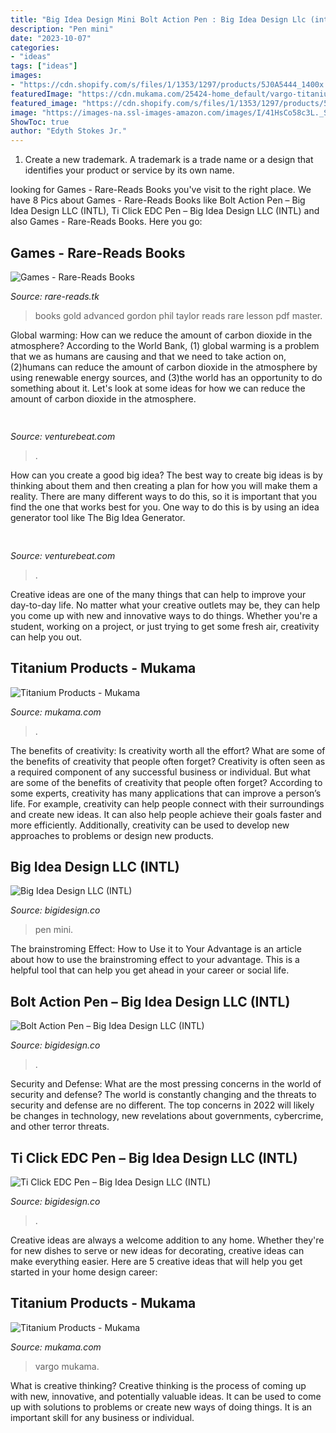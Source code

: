 ```yaml
---
title: "Big Idea Design Mini Bolt Action Pen : Big Idea Design Llc (intl)"
description: "Pen mini"
date: "2023-10-07"
categories:
- "ideas"
tags: ["ideas"]
images:
- "https://cdn.shopify.com/s/files/1/1353/1297/products/5J0A5444_1400x.jpg?v=1629745048"
featuredImage: "https://cdn.mukama.com/25424-home_default/vargo-titanium-whistle.jpg"
featured_image: "https://cdn.shopify.com/s/files/1/1353/1297/products/5J0A5444_1400x.jpg?v=1629745048"
image: "https://images-na.ssl-images-amazon.com/images/I/41HsCo58c3L._SX323_BO1,204,203,200_.jpg"
ShowToc: true
author: "Edyth Stokes Jr."
---
```



1. Create a new trademark. A trademark is a trade name or a design that identifies your product or service by its own name.

	

		
looking for Games - Rare-Reads Books you've visit to the right place. We have 8 Pics about Games - Rare-Reads Books like Bolt Action Pen – Big Idea Design LLC (INTL), Ti Click EDC Pen – Big Idea Design LLC (INTL) and also Games - Rare-Reads Books. Here you go:
		
    
## Games - Rare-Reads Books

<img loading=lazy src="https://images-na.ssl-images-amazon.com/images/I/41HsCo58c3L._SX323_BO1,204,203,200_.jpg" onerror="this.onerror=null;this.src='https://tse1.mm.bing.net/th?id=OIP.obA2UeTtZ7GdamOJpLDQ5QAAAA&amp;pid=15.1';" alt="Games - Rare-Reads Books">

_Source: rare-reads.tk_

>books gold advanced gordon phil taylor reads rare lesson pdf master. 

	

Global warming: How can we reduce the amount of carbon dioxide in the atmosphere?
According to the World Bank, (1) global warming is a problem that we as humans are causing and that we need to take action on, (2)humans can reduce the amount of carbon dioxide in the atmosphere by using renewable energy sources, and (3)the world has an opportunity to do something about it. Let's look at some ideas for how we can reduce the amount of carbon dioxide in the atmosphere.

    
## 

<img loading=lazy src="https://venturebeat.com/wp-content/uploads/2019/10/microsoft-surface-event-surface-pro-x-4.jpg?w=800" onerror="this.onerror=null;this.src='https://tse4.mm.bing.net/th?id=OIP.FlC15jujXz0GCk1J3h4yKgHaDf&amp;pid=15.1';" alt="">

_Source: venturebeat.com_

>. 

	

How can you create a good big idea?
The best way to create big ideas is by thinking about them and then creating a plan for how you will make them a reality. There are many different ways to do this, so it is important that you find the one that works best for you. One way to do this is by using an idea generator tool like The Big Idea Generator.

    
## 

<img loading=lazy src="https://venturebeat.com/wp-content/uploads/2019/09/skydio2lifestyle-2.jpg?w=800" onerror="this.onerror=null;this.src='https://tse3.mm.bing.net/th?id=OIP.QAKG7ypoNJ78sDpueoEMeAHaE8&amp;pid=15.1';" alt="">

_Source: venturebeat.com_

>. 

	

Creative ideas are one of the many things that can help to improve your day-to-day life. No matter what your creative outlets may be, they can help you come up with new and innovative ways to do things. Whether you're a student, working on a project, or just trying to get some fresh air, creativity can help you out.

    
## Titanium Products - Mukama

<img loading=lazy src="https://cdn.mukama.com/27293-large_default/tec-accessories-ko-axis-rail-pen-titanium.jpg" onerror="this.onerror=null;this.src='https://tse1.mm.bing.net/th?id=OIP.qLSDO9tXqRDMuvMScdr5KgHaHa&amp;pid=15.1';" alt="Titanium Products - Mukama">

_Source: mukama.com_

>. 

	

The benefits of creativity: Is creativity worth all the effort? What are some of the benefits of creativity that people often forget?
Creativity is often seen as a required component of any successful business or individual. But what are some of the benefits of creativity that people often forget? According to some experts, creativity has many applications that can improve a person’s life. For example, creativity can help people connect with their surroundings and create new ideas. It can also help people achieve their goals faster and more efficiently. Additionally, creativity can be used to develop new approaches to problems or design new products.

    
## Big Idea Design LLC (INTL)

<img loading=lazy src="https://cdn.shopify.com/s/files/1/1353/1297/products/5J0A7027-3_2048x2048_b222a51c-f967-425c-972b-e82673d8fcbf_200x200.jpg?v=1583122897" onerror="this.onerror=null;this.src='https://tse4.mm.bing.net/th?id=OIP.KT7ybIpQKrSmtes0Nx1YlAAAAA&amp;pid=15.1';" alt="Big Idea Design LLC (INTL)">

_Source: bigidesign.co_

>pen mini. 

	

The brainstroming Effect: How to Use it to Your Advantage is an article about how to use the brainstroming effect to your advantage. This is a helpful tool that can help you get ahead in your career or social life.

    
## Bolt Action Pen – Big Idea Design LLC (INTL)

<img loading=lazy src="https://cdn.shopify.com/s/files/1/1353/1297/products/5J0A5444_1400x.jpg?v=1629745048" onerror="this.onerror=null;this.src='https://tse4.mm.bing.net/th?id=OIP.AhipNb-7Qh5s6yAAEPBz2QHaHa&amp;pid=15.1';" alt="Bolt Action Pen – Big Idea Design LLC (INTL)">

_Source: bigidesign.co_

>. 

	

Security and Defense: What are the most pressing concerns in the world of security and defense?
The world is constantly changing and the threats to security and defense are no different. The top concerns in 2022 will likely be changes in technology, new revelations about governments, cybercrime, and other terror threats.

    
## Ti Click EDC Pen – Big Idea Design LLC (INTL)

<img loading=lazy src="https://judgeme.imgix.net/big-idea-design-llc/1626229139__image__original.jpg?auto=format" onerror="this.onerror=null;this.src='https://tse4.mm.bing.net/th?id=OIP.ICN-2H7tCG8mSiUAXGw7MgHaFj&amp;pid=15.1';" alt="Ti Click EDC Pen – Big Idea Design LLC (INTL)">

_Source: bigidesign.co_

>. 

	

Creative ideas are always a welcome addition to any home. Whether they're for new dishes to serve or new ideas for decorating, creative ideas can make everything easier. Here are 5 creative ideas that will help you get started in your home design career: 

    
## Titanium Products - Mukama

<img loading=lazy src="https://cdn.mukama.com/25424-home_default/vargo-titanium-whistle.jpg" onerror="this.onerror=null;this.src='https://tse4.mm.bing.net/th?id=OIP.IkJfVFxkuBiYOFglJ9ByJAHaHa&amp;pid=15.1';" alt="Titanium Products - Mukama">

_Source: mukama.com_

>vargo mukama. 

	

What is creative thinking?
Creative thinking is the process of coming up with new, innovative, and potentially valuable ideas. It can be used to come up with solutions to problems or create new ways of doing things. It is an important skill for any business or individual.

